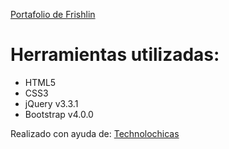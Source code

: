[Portafolio de Frishlin](https://frishlin.github.io/)

# Herramientas utilizadas:

- HTML5
- CSS3
- jQuery v3.3.1
- Bootstrap v4.0.0

Realizado con ayuda de: [Technolochicas](https://tecnolochicas.mx/)
